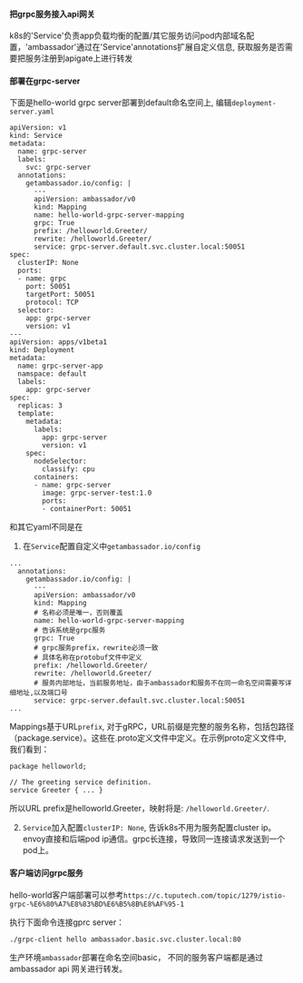 #### 把grpc服务接入api网关

k8s的'Service'负责app负载均衡的配置/其它服务访问pod内部域名配置，'ambassador'通过在'Service'annotations扩展自定义信息, 获取服务是否需要把服务注册到apigate上进行转发

#### 部署在grpc-server

下面是hello-world grpc server部署到default命名空间上, 编辑`deployment-server.yaml`
```
apiVersion: v1
kind: Service
metadata:
  name: grpc-server
  labels:
    svc: grpc-server
  annotations:
    getambassador.io/config: |
      ---
      apiVersion: ambassador/v0
      kind: Mapping
      name: hello-world-grpc-server-mapping
      grpc: True
      prefix: /helloworld.Greeter/
      rewrite: /helloworld.Greeter/
      service: grpc-server.default.svc.cluster.local:50051
spec:
  clusterIP: None
  ports:
  - name: grpc
    port: 50051
    targetPort: 50051
    protocol: TCP
  selector:
    app: grpc-server
    version: v1
---
apiVersion: apps/v1beta1
kind: Deployment
metadata:
  name: grpc-server-app
  namspace: default
  labels:
    app: grpc-server
spec:
  replicas: 3
  template:
    metadata:
      labels:
        app: grpc-server
        version: v1
    spec:
      nodeSelector:
        classify: cpu
      containers:
      - name: grpc-server
        image: grpc-server-test:1.0
        ports:
        - containerPort: 50051
```

和其它yaml不同是在

1) 在`Service`配置自定义中`getambassador.io/config`
```
...
  annotations:
    getambassador.io/config: |
      ---
      apiVersion: ambassador/v0
      kind: Mapping
      # 名称必须是唯一，否则覆盖
      name: hello-world-grpc-server-mapping
      # 告诉系统是grpc服务
      grpc: True
      # grpc服务prefix，rewrite必须一致
      # 具体名称在protobuf文件中定义
      prefix: /helloworld.Greeter/
      rewrite: /helloworld.Greeter/
      # 服务内部地址，当前服务地址，由于ambassador和服务不在同一命名空间需要写详细地址,以及端口号 
      service: grpc-server.default.svc.cluster.local:50051
...
```
Mappings基于URL`prefix`, 对于gRPC，URL前缀是完整的服务名称，包括包路径（package.service）。这些在.proto定义文件中定义。在示例proto定义文件中, 我们看到：

```
package helloworld;

// The greeting service definition.
service Greeter { ... }
```
所以URL prefix是helloworld.Greeter，映射将是: `/helloworld.Greeter/`.

2) `Service`加入配置`clusterIP: None`, 告诉k8s不用为服务配置cluster ip。 envoy直接和后端pod ip通信。grpc长连接，导致同一连接请求发送到一个pod上。


#### 客户端访问grpc服务

hello-world客户端部署可以参考`https://c.tuputech.com/topic/1279/istio-grpc-%E6%80%A7%E8%83%BD%E6%B5%8B%E8%AF%95-1`

执行下面命令连接gprc server：
```
./grpc-client hello ambassador.basic.svc.cluster.local:80
```

生产环境`ambassador`部署在命名空间basic， 不同的服务客户端都是通过ambassador api 网关进行转发。
